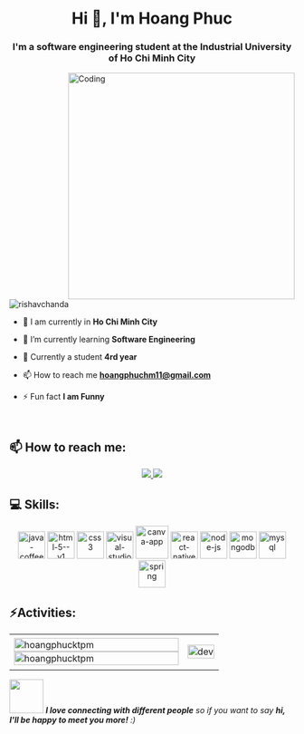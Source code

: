 <h1 align="center">Hi 👋, I'm Hoang Phuc</h1>
<h3 align="center">I'm a software engineering student at the Industrial University of Ho Chi Minh City</h3>

<img align="right" alt="Coding" width="400" src="https://cdn.dribbble.com/users/1162077/screenshots/3848914/programmer.gif">


<p align="left"> <img src="https://komarev.com/ghpvc/?username=hoangphucktpm&label=Profile%20views&color=0e75b6&style=flat" alt="rishavchanda" /> </p>

- 🔭 I am currently in **Ho Chi Minh City**

- 🌱 I’m currently learning **Software Engineering**

- 💬 Currently a student **4rd year**

- 📫 How to reach me **hoangphuchm11@gmail.com**

- ⚡ Fun fact **I am Funny**


<br />

## 📫 How to reach me:

<p align="center">
  <a href="https://www.facebook.com/profile.php?id=100075004677646" alt="Facebook">
    <img src="https://img.icons8.com/fluent/48/000000/facebook-new.png" target="_blank" />
  </a> 
  <a href="https://github.com/hoangphucktpm" alt="Github">
    <img src="https://img.icons8.com/fluent/48/000000/github.png"/>
  </a> 
</p>

## 💻 Skills:
<p align="center">
  <img width="48" height="48" src="https://img.icons8.com/fluency/48/java-coffee-cup-logo.png" alt="java-coffee-cup-logo"/>
  <img width="48" height="48" src="https://img.icons8.com/color/48/html-5--v1.png" alt="html-5--v1"/>
  <img width="48" height="48" src="https://img.icons8.com/fluency/48/css3.png" alt="css3"/>
  <img width="48" height="48" src="https://img.icons8.com/fluency/48/visual-studio-code-2019.png" alt="visual-studio-code-2019"/>
  <img width="58" height="58" src="https://img.icons8.com/clouds/100/canva-app.png" alt="canva-app"/>
  <img width="48" height="48" src="https://img.icons8.com/color/48/react-native.png" alt="react-native"/>
  <img width="48" height="48" src="https://img.icons8.com/fluency/48/node-js.png" alt="node-js"/>
  <img width="48" height="48" src="https://img.icons8.com/color/48/mongodb.png" alt="mongodb"/>
  <img width="48" height="48" src="https://img.icons8.com/fluency/48/mysql.png" alt="mysql"/>
  <img width="48" height="48" src="https://img.icons8.com/fluency/48/spring.png" alt="spring"/>
</p>





## ⚡Activities:

<table style="width:100%;">
  <tr>
    <td>
      <img src="https://github-readme-stats.vercel.app/api/top-langs/?username=hoangphucktpm&bg_color=FFFFFF00&text_color=179fa3&layout=compact&hide=CSS&langs_count=10&custom_title=Top%20ngôn%20ngữ%20được%20dùng" alt="hoangphucktpm" width="100%"/>
      <img src="https://github-readme-stats.vercel.app/api?username=hoangphucktpm&bg_color=FFFFFF00&text_color=179fa3&show_icons=true&count_private=true&include_all_commits=true&custom_title=Hoạt%20động%20trên%20Github" alt="hoangphucktpm" width="100%"/>
    </td>
    <td>
      <p align="center"> 
        <img src="https://cdn.dribbble.com/users/1059583/screenshots/4171367/coding-freak.gif" alt="dev" width="100%"/>
      </p>
    </td>
  </tr>
</table>

<img src="https://media.giphy.com/media/LnQjpWaON8nhr21vNW/giphy.gif" width="60"> <em><b>I love connecting with different people</b> so if you want to say <b>hi, I'll be happy to meet you more!</b> :)</em>





